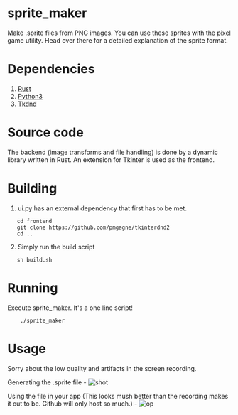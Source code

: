 # sprite_maker
Make .sprite files from PNG images. You can use these sprites with the [pixel](github.com/actuday6418/pixel) game utility. Head over there for a detailed explanation of the sprite format.

# Dependencies
1. [Rust](https://www.rust-lang.org/tools/install)
2. [Python3](https://www.python.org/downloads/)
3. [Tkdnd](https://github.com/pmgagne/tkinterdnd2)

# Source code
The backend (image transforms and file handling) is done by a dynamic library written in Rust. An extension for Tkinter is used as the frontend.

# Building
1. ui.py has an external dependency that first has to be met.
```
   cd frontend
   git clone https://github.com/pmgagne/tkinterdnd2
   cd ..
```
2. Simply run the build script
```
   sh build.sh
```

# Running
Execute sprite_maker. It's a one line script!
```
    ./sprite_maker
```

# Usage
Sorry about the low quality and artifacts in the screen recording.

Generating the .sprite file -
![shot](https://user-images.githubusercontent.com/56124831/99193560-cc8ce080-279f-11eb-968f-eac348aeb787.gif)

Using the file in your app (This looks mush better than the recording makes it out to be. Github will only host so much.) - 
![op](https://user-images.githubusercontent.com/56124831/99193554-c7c82c80-279f-11eb-9ff8-a4b14ed8c62d.gif)
